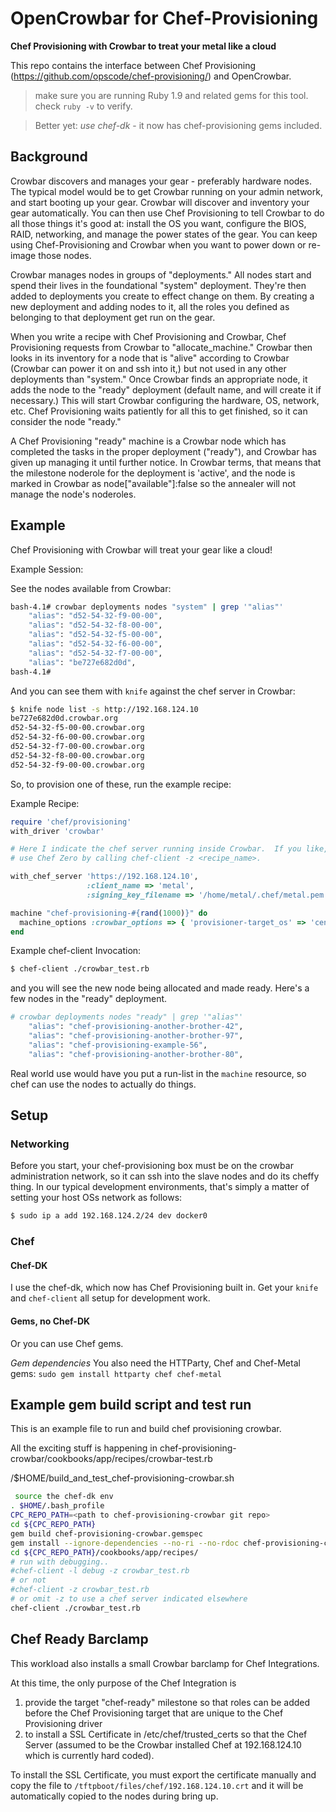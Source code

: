 # OpenCrowbar for Chef-Provisioning

**Chef Provisioning with Crowbar to treat your metal like a cloud**

This repo contains the interface between Chef Provisioning (https://github.com/opscode/chef-provisioning/) and OpenCrowbar.

> make sure you are running Ruby 1.9 and related gems for this tool.  check `ruby -v` to verify.

> Better yet: *use chef-dk* - it now has chef-provisioning gems included.

## Background

Crowbar discovers and manages your gear - preferably hardware nodes.  The typical model would be to get Crowbar running on your admin network, and start booting up your gear.  Crowbar will discover and inventory your gear automatically.  You can then use Chef Provisioning to tell Crowbar to do all those things it's good at: install the OS you want, configure the BIOS, RAID, networking, and manage the power states of the gear.  You can keep using Chef-Provisioning and Crowbar when you want to power down or re-image those nodes.

Crowbar manages nodes in groups of "deployments." All nodes start and spend their lives in the foundational "system" deployment. They're then added to deployments you create to effect change on them.  By creating a new deployment and adding nodes to it, all the roles you defined as belonging to that deployment get run on the gear.   

When you write a recipe with Chef Provisioning and Crowbar, Chef Provisioning requests from Crowbar to "allocate_machine."  Crowbar then looks in its inventory for a node that is "alive" according to Crowbar (Crowbar can power it on and ssh into it,) but not used in any other deployments than "system."  Once Crowbar finds an appropriate node, it adds the node to the "ready" deployment (default name, and will create it if necessary.) This will start Crowbar configuring the hardware, OS, network, etc.  Chef Provisioning waits patiently for all this to get finished, so it can consider the node "ready."

A Chef Provisioning "ready" machine is a Crowbar node which has completed the tasks in the proper deployment ("ready"), and Crowbar has given up managing it until further notice.  In Crowbar terms, that means that the milestone noderole for the deployment is 'active', and the node is marked in Crowbar as node["available"]:false so the annealer will not manage the node's noderoles.  

## Example

Chef Provisioning with Crowbar will treat your gear like a cloud! 

Example Session:

See the nodes available from Crowbar:

```bash
bash-4.1# crowbar deployments nodes "system" | grep '"alias"'
    "alias": "d52-54-32-f9-00-00",
    "alias": "d52-54-32-f8-00-00",
    "alias": "d52-54-32-f5-00-00",
    "alias": "d52-54-32-f6-00-00",
    "alias": "d52-54-32-f7-00-00",
    "alias": "be727e682d0d",
bash-4.1# 
```

And you can see them with `knife` against the chef server in Crowbar:

```bash
$ knife node list -s http://192.168.124.10
be727e682d0d.crowbar.org
d52-54-32-f5-00-00.crowbar.org
d52-54-32-f6-00-00.crowbar.org
d52-54-32-f7-00-00.crowbar.org
d52-54-32-f8-00-00.crowbar.org
d52-54-32-f9-00-00.crowbar.org
```

So, to provision one of these, run the example recipe:

Example Recipe:

```ruby
require 'chef/provisioning'
with_driver 'crowbar'

# Here I indicate the chef server running inside Crowbar.  If you like, use your own Chef Server, or just
# use Chef Zero by calling chef-client -z <recipe_name>.

with_chef_server 'https://192.168.124.10',
                 :client_name => 'metal',
                 :signing_key_filename => '/home/metal/.chef/metal.pem'

machine "chef-provisioning-#{rand(1000)}" do
  machine_options :crowbar_options => { 'provisioner-target_os' => 'centos-7.0' }
end
```

Example chef-client Invocation:

```bash
$ chef-client ./crowbar_test.rb 
```

and you will see the new node being allocated and made ready.  Here's a few nodes in the "ready"
deployment.

```bash
# crowbar deployments nodes "ready" | grep '"alias"'
    "alias": "chef-provisioning-another-brother-42",
    "alias": "chef-provisioning-another-brother-97",
    "alias": "chef-provisioning-example-56",
    "alias": "chef-provisioning-another-brother-80",
```


Real world use would have you put a run-list in the `machine` resource, so chef can use the nodes to actually do things.

## Setup

### Networking

Before you start, your chef-provisioning box must be on the crowbar administration network, so it can ssh into the slave nodes and do its cheffy thing.  In our typical development environments, that's simply a matter of setting your host OSs network as follows:

```bash
$ sudo ip a add 192.168.124.2/24 dev docker0
```

### Chef

#### Chef-DK

I use the chef-dk, which now has Chef Provisioning built in.  Get your `knife` and `chef-client` all setup for development work.

#### Gems, no Chef-DK

Or you can use Chef gems.

*Gem dependencies* You also need the HTTParty, Chef and Chef-Metal gems: `sudo gem install httparty chef chef-metal`

## Example gem build script and test run

This is an example file to run and build chef provisioning crowbar.

All the exciting stuff is happening in chef-provisioning-crowbar/cookbooks/app/recipes/crowbar-test.rb

/$HOME/build_and_test_chef-provisioning-crowbar.sh

```bash
 source the chef-dk env
. $HOME/.bash_profile
CPC_REPO_PATH=<path to chef-provisioning-crowbar git repo>
cd ${CPC_REPO_PATH}
gem build chef-provisioning-crowbar.gemspec 
gem install --ignore-dependencies --no-ri --no-rdoc chef-provisioning-crowbar-0.0.2.gem
cd ${CPC_REPO_PATH}/cookbooks/app/recipes/
# run with debugging..
#chef-client -l debug -z crowbar_test.rb
# or not
#chef-client -z crowbar_test.rb
# or omit -z to use a chef server indicated elsewhere
chef-client ./crowbar_test.rb
```
## Chef Ready Barclamp

This workload also installs a small Crowbar barclamp for Chef Integrations.

At this time, the only purpose of the Chef Integration is
1) provide the target "chef-ready" milestone so that roles can be added before the Chef Provisioning target that are unique to the Chef Provisioning driver
2) to install a SSL Certificate in /etc/chef/trusted_certs so that the Chef Server (assumed to be the Crowbar installed Chef at 192.168.124.10 which is currently hard coded).

To install the SSL Certificate, you must export the certificate manually and copy the file to `/tftpboot/files/chef/192.168.124.10.crt` and it will be automatically copied to the nodes during bring up.